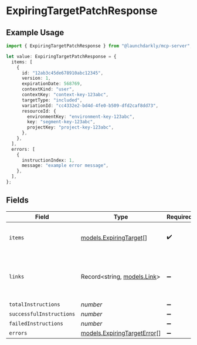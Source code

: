 # ExpiringTargetPatchResponse

## Example Usage

```typescript
import { ExpiringTargetPatchResponse } from "@launchdarkly/mcp-server";

let value: ExpiringTargetPatchResponse = {
  items: [
    {
      id: "12ab3c45de678910abc12345",
      version: 1,
      expirationDate: 568769,
      contextKind: "user",
      contextKey: "context-key-123abc",
      targetType: "included",
      variationId: "cc4332e2-bd4d-4fe0-b509-dfd2caf8dd73",
      resourceId: {
        environmentKey: "environment-key-123abc",
        key: "segment-key-123abc",
        projectKey: "project-key-123abc",
      },
    },
  ],
  errors: [
    {
      instructionIndex: 1,
      message: "example error message",
    },
  ],
};
```

## Fields

| Field                                                            | Type                                                             | Required                                                         | Description                                                      |
| ---------------------------------------------------------------- | ---------------------------------------------------------------- | ---------------------------------------------------------------- | ---------------------------------------------------------------- |
| `items`                                                          | [models.ExpiringTarget](../models/expiringtarget.md)[]           | :heavy_check_mark:                                               | A list of the results from each instruction                      |
| `links`                                                          | Record<string, [models.Link](../models/link.md)>                 | :heavy_minus_sign:                                               | The location and content type of related resources               |
| `totalInstructions`                                              | *number*                                                         | :heavy_minus_sign:                                               | N/A                                                              |
| `successfulInstructions`                                         | *number*                                                         | :heavy_minus_sign:                                               | N/A                                                              |
| `failedInstructions`                                             | *number*                                                         | :heavy_minus_sign:                                               | N/A                                                              |
| `errors`                                                         | [models.ExpiringTargetError](../models/expiringtargeterror.md)[] | :heavy_minus_sign:                                               | N/A                                                              |
